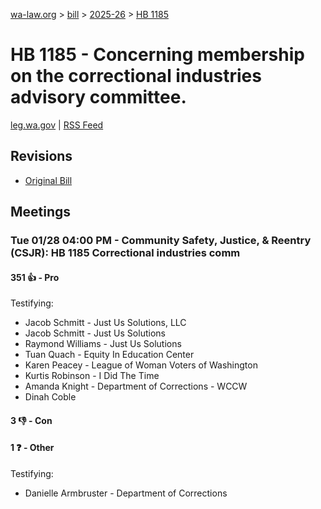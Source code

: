 [wa-law.org](/) > [bill](/bill/) > [2025-26](/bill/2025-26/) > [HB 1185](/bill/2025-26/hb/1185/)

# HB 1185 - Concerning membership on the correctional industries advisory committee.
[leg.wa.gov](https://app.leg.wa.gov/billsummary?BillNumber=1185&Year=2025&Initiative=false) | [RSS Feed](./rss.xml)

## Revisions
* [Original Bill](1/)

## Meetings
### Tue 01/28 04:00 PM - Community Safety, Justice, & Reentry (CSJR): HB 1185 Correctional industries comm
#### 351 👍 - Pro
Testifying:
* Jacob Schmitt - Just Us Solutions, LLC
* Jacob Schmitt - Just Us Solutions
* Raymond Williams - Just Us Solutions
* Tuan Quach - Equity In Education Center
* Karen Peacey - League of Woman Voters of Washington
* Kurtis Robinson - I Did The Time
* Amanda Knight - Department of Corrections - WCCW
* Dinah Coble

#### 3 👎 - Con

#### 1 ❓ - Other
Testifying:
* Danielle Armbruster - Department of Corrections
